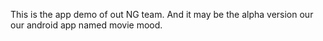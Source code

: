 This is the app demo of out NG team.
And it may be the alpha version our our android app named movie mood.

